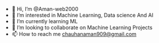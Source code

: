 - 👋 Hi, I’m @Aman-web2000
- 👀 I’m interested in Machine Learning, Data science And AI
- 🌱 I’m currently learning ML
- 💞️ I’m looking to collaborate on Machine Learning Projects
- 📫 How to reach me chauhanaman909@gmail.com

<!---
Aman-web2000/Aman-web2000 is a ✨ special ✨ repository because its `README.md` (this file) appears on your GitHub profile.
You can click the Preview link to take a look at your changes.
--->
